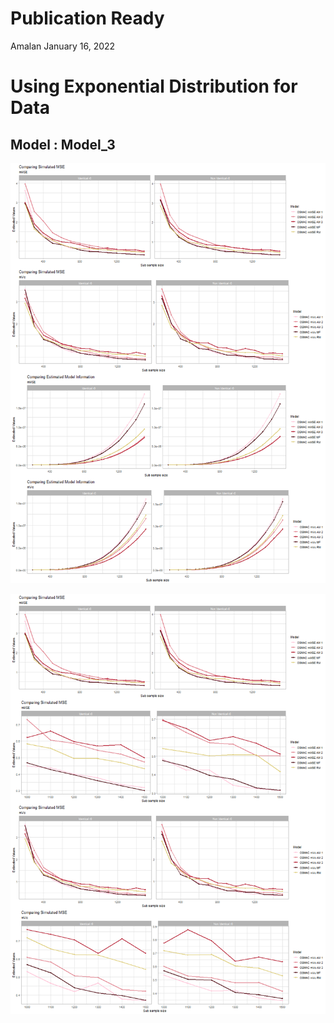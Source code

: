 Publication Ready
================
Amalan
January 16, 2022

# Using Exponential Distribution for Data

## Model : Model\_3

![plot of chunk Identical r0 Plots](Plots/Identical%20r0%20Plots-1.png)

![plot of chunk All Plots](Plots/All%20Plots-1.png)
